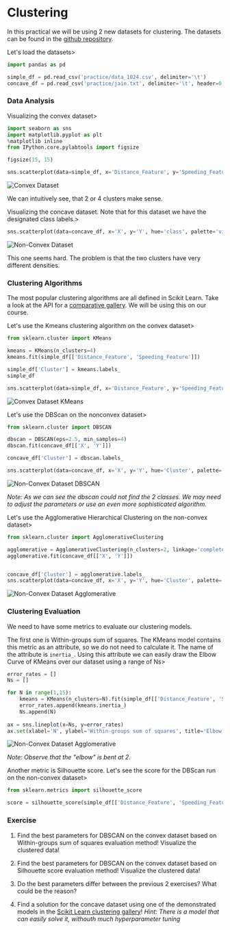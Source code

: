 # Clustering

In this practical we will be using 2 new datasets for clustering. The datasets can be found in the [github repository](https://github.com/VSZM/ELTE_Adatbanyaszat_es_Gepi_tanulas/tree/master/practice). 

Let's load the datasets>

```python
import pandas as pd

simple_df = pd.read_csv('practice/data_1024.csv', delimiter='\t')
concave_df = pd.read_csv('practice/jain.txt', delimiter='\t', header=0, names = ['X', 'Y', 'class'])
```
### **Data Analysis**


Visualizing the convex dataset>

```python
import seaborn as sns
import matplotlib.pyplot as plt
%matplotlib inline
from IPython.core.pylabtools import figsize

figsize(15, 15)

sns.scatterplot(data=simple_df, x='Distance_Feature', y='Speeding_Feature')
```

![Convex Dataset](assets/convex.png)


We can intuitively see, that 2 or 4 clusters make sense. 


Visualizing the concave dataset. Note that for this dataset we have the designated class labels.>



```python
sns.scatterplot(data=concave_df, x='X', y='Y', hue='class', palette='viridis')
```

![Non-Convex Dataset](assets/nonconvex.png)

This one seems hard. The problem is that the two clusters have very different densities. 

### **Clustering Algorithms**

The most popular clustering algorithms are all defined in Scikit Learn. Take a look at the API for a [comparative gallery](https://scikit-learn.org/stable/modules/clustering.html). We will be using this on our course. 


Let's use the Kmeans clustering algorithm on the convex dataset>

```python
from sklearn.cluster import KMeans

kmeans = KMeans(n_clusters=4)
kmeans.fit(simple_df[['Distance_Feature', 'Speeding_Feature']])

simple_df['Cluster'] = kmeans.labels_
simple_df

sns.scatterplot(data=simple_df, x='Distance_Feature', y='Speeding_Feature', hue='Cluster', palette='viridis')
```

![Convex Dataset KMeans](assets/kmeans.png)

Let's use the DBScan on the nonconvex dataset>

```python
from sklearn.cluster import DBSCAN

dbscan = DBSCAN(eps=2.5, min_samples=4)
dbscan.fit(concave_df[['X', 'Y']])

concave_df['Cluster'] = dbscan.labels_

sns.scatterplot(data=concave_df, x='X', y='Y', hue='Cluster', palette='viridis')
```

![Non-Convex Dataset DBSCAN](assets/dbscan.png)

*Note: As we can see the dbscan could not find the 2 classes. We may need to adjust the parameters or use an even more sophisticated algorithm.*

Let's use the Agglomerative Hierarchical Clustering on the non-convex dataset>

```python
from sklearn.cluster import AgglomerativeClustering

agglomerative = AgglomerativeClustering(n_clusters=2, linkage='complete', affinity='l2')
agglomerative.fit(concave_df[['X', 'Y']])


concave_df['Cluster'] = agglomerative.labels_
sns.scatterplot(data=concave_df, x='X', y='Y', hue='Cluster', palette='viridis')
```

![Non-Convex Dataset Agglomerative](assets/agglomerative.png)



### **Clustering Evaluation**

We need to have some metrics to evaluate our clustering models. 

The first one is Within-groups sum of squares. The KMeans model contains this metric as an attribute, so we do not need to calculate it. The name of the attribute is `inertia_`. Using this attribute we can easily draw the Elbow Curve of KMeans over our dataset using a range of Ns>

```python
error_rates = []
Ns = []

for N in range(1,15):
    kmeans = KMeans(n_clusters=N).fit(simple_df[['Distance_Feature', 'Speeding_Feature']])
    error_rates.append(kmeans.inertia_)
    Ns.append(N)
    
ax = sns.lineplot(x=Ns, y=error_rates)
ax.set(xlabel='N', ylabel='Within-groups sum of squares', title='Elbow Curve')
```

![Non-Convex Dataset Agglomerative](assets/elbow_curve.png)

*Note: Observe that the "elbow" is bent at 2*.


Another metric is Silhouette score. Let's see the score for the DBScan run on the non-convex dataset>

```python
from sklearn.metrics import silhouette_score

score = silhouette_score(simple_df[['Distance_Feature', 'Speeding_Feature']], simple_df['Cluster'])
```

### **Exercise**

1. Find the best parameters for DBSCAN on the convex dataset based on Within-groups sum of squares evaluation method! Visualize the clustered data!

2. Find the best parameters for DBSCAN on the convex dataset based on Silhouette score evaluation method! Visualize the clustered data!

3. Do the best parameters differ between the previous 2 exercises? What could be the reason?

4. Find a solution for the concave dataset using one of the demonstrated models in the [Scikit Learn clustering gallery](https://scikit-learn.org/stable/modules/clustering.html)! *Hint: There is a model that can easily solve it, withouth much hyperparameter tuning*